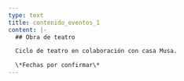 ```yaml
---
type: text
title: contenido_eventos_1
content: |-
  ## Obra de teatro

  Ciclo de teatro en colaboración con casa Musa.

  \*Fechas por confirmar\*
---
```


